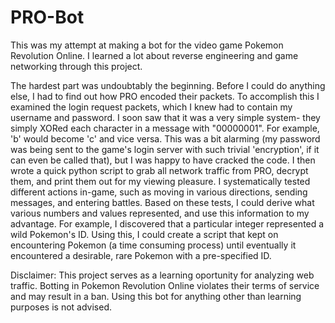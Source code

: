 # PRO-Bot
This was my attempt at making a bot for the video game Pokemon Revolution Online. I learned a lot about reverse engineering and game networking through this project.

The hardest part was undoubtably the beginning.  Before I could do anything else, I had to find out how PRO encoded their packets.  To accomplish this I examined the login request packets, which I knew had to contain my username and password.  I soon saw that it was a very simple system- they simply XORed each character in a message with "00000001".  For example, 'b' would become 'c' and vice versa.  This was a bit alarming (my password was being sent to the game's login server with such trivial 'encryption', if it can even be called that), but I was happy to have cracked the code.  I then wrote a quick python script to grab all network traffic from PRO, decrypt them, and print them out for my viewing pleasure.  I systematically tested different actions in-game, such as moving in various directions, sending messages, and entering battles.  Based on these tests, I could derive what various numbers and values represented, and use this information to my advantage.  For example, I discovered that a particular integer represented a wild Pokemon's ID.  Using this, I could create a script that kept on encountering Pokemon (a time consuming process) until eventually it encountered a desirable, rare Pokemon with a pre-specified ID.



Disclaimer: This project serves as a learning oportunity for analyzing web traffic.  Botting in Pokemon Revolution Online violates their terms of service and may result in a ban.  Using this bot for anything other than learning purposes is not advised.
